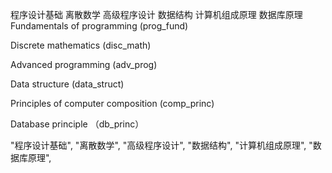 程序设计基础 离散数学 高级程序设计 数据结构 计算机组成原理 数据库原理
Fundamentals of programming  (prog_fund)

Discrete mathematics (disc_math)

Advanced programming  (adv_prog)

Data structure  (data_struct)

Principles of computer composition  (comp_princ)

Database principle  （db_princ）

"程序设计基础",
      "离散数学",
      "高级程序设计",
      "数据结构",
      "计算机组成原理",
      "数据库原理",
 